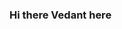 ### Hi there Vedant here

<!--
**vedantLotankar/vedantLotankar** is a ✨ _special_ ✨ repository because its `README.md` (this file) appears on your GitHub profile.

Here are some ideas to get you started:

- 🔭 I’m currently working on ...
- 🌱 I’m currently learning ...
- 👯 I’m looking to collaborate on ...
- 🤔 I’m looking for help with ...
- 💬 Ask me about ...
- 📫 How to reach me: ...
- 😄 Pronouns: ...
- ⚡ Fun fact: ...
-->

<!--![](https://github-readme-stats.vercel.app/api/top-langs/?username=vedantLotankar&theme=dark&hide_border=false&include_all_commits=true&count_private=true&layout=compact)-->
